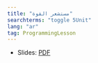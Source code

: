 ```yaml
---
title: "مستشعر القوة"
searchterms: "toggle 5Unit"
lang: "ar"
tag: ProgrammingLesson
---
```

 <ul>
 <li class="ng-binding">Slides:
 <a href="ProgrammingLessons/ForceSensor-Arabic.pdf">PDF</a>
 </li>
 </ul>

